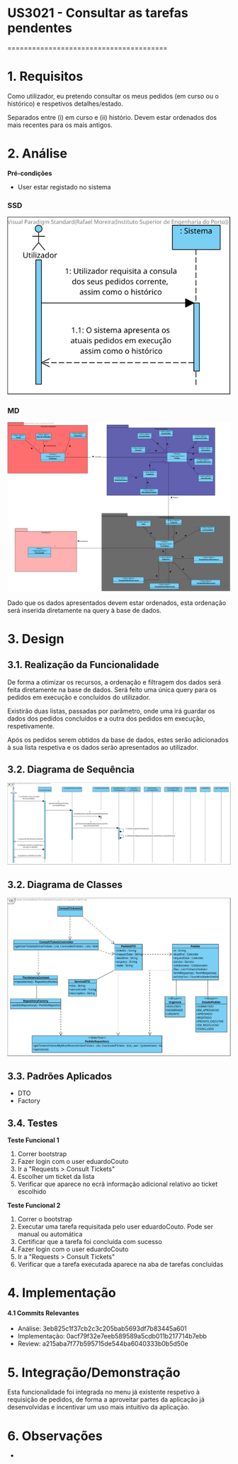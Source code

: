 # US3021  - Consultar as tarefas pendentes
=======================================


# 1. Requisitos

Como  utilizador, eu pretendo consultar os meus pedidos (em curso ou o histórico) e  respetivos detalhes/estado.

Separados  entre (i) em curso e (ii) histório. Devem estar ordenados dos mais recentes  para os mais antigos.

# 2. Análise

**Pré-condições**

- User estar registado no sistema



### SSD

![SSD](US3031_SSD.svg)

### MD

![SSD](US3031_MD.svg)

Dado que os dados apresentados devem estar ordenados, esta ordenação será inserida diretamente na query à base de dados.

# 3. Design

## 3.1. Realização da Funcionalidade

De forma a otimizar os recursos, a ordenação e filtragem dos dados será feita diretamente na base de dados. Será feito uma única query para os pedidos em execução e concluídos do utilizador.

Existirão duas listas, passadas por parâmetro, onde uma irá guardar os dados dos pedidos concluídos e a outra dos pedidos em execução, respetivamente.

Após os pedidos serem obtidos da base de dados, estes serão adicionados à sua lista respetiva e os dados serão apresentados ao utilizador.

## 3.2. Diagrama de Sequência

![SD](US3031_SD.svg)



## 3.2. Diagrama de Classes

*![CD](US3031_CD.svg)*

## 3.3. Padrões Aplicados

- DTO
- Factory

## 3.4. Testes 

**Teste Funcional 1**

1. Correr bootstrap
2. Fazer login com o user eduardoCouto
3. Ir a "Requests > Consult Tickets"
4. Escolher um ticket da lista
5. Verificar que aparece no ecrã informação adicional relativo ao ticket escolhido

**Teste Funcional 2**

1. Correr o bootstrap
2. Executar uma tarefa requisitada pelo user eduardoCouto. Pode ser manual ou automática
3. Certificar que a tarefa foi concluída com sucesso
4. Fazer login com o user eduardoCouto
5. Ir a "Requests > Consult Tickets"
6. Verificar que a tarefa executada aparece na aba de tarefas concluídas

# 4. Implementação

#### 4.1 Commits Relevantes

- Análise: 3eb825c1f37cb2c3c205bab5693df7b83445a601
- Implementação: 0acf79f32e7eeb589589a5cdb011b217714b7ebb
- Review: a215aba7f77b595715de544ba6040333b0b5d50e

# 5. Integração/Demonstração

Esta funcionalidade foi integrada no menu já existente respetivo à requisição de pedidos, de forma a aproveitar partes da aplicação já desenvolvidas e incentivar um uso mais intuitivo da aplicação.

# 6. Observações

-



